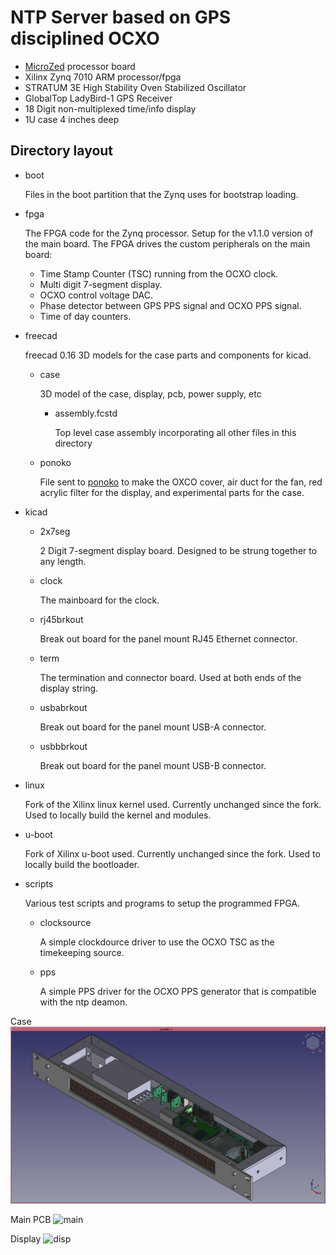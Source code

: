 # NTP Server based on GPS disciplined OCXO

* [MicroZed](http://zedboard.org/product/microzed) processor board
* Xilinx Zynq 7010 ARM processor/fpga
* STRATUM 3E High Stability Oven Stabilized Oscillator
* GlobalTop LadyBird-1 GPS Receiver
* 18 Digit non-multiplexed time/info display
* 1U case 4 inches deep

## Directory layout
* boot

  Files in the boot partition that the Zynq uses for bootstrap loading.
* fpga

  The FPGA code for the Zynq processor.  Setup for the v1.1.0 version of the main board.  The FPGA drives the custom peripherals on the main board:
  - Time Stamp Counter (TSC) running from the OCXO clock.
  - Multi digit 7-segment display.
  - OCXO control voltage DAC.
  - Phase detector between GPS PPS signal and OCXO PPS signal.
  - Time of day counters.
* freecad

  freecad 0.16 3D models for the case parts and components for kicad.
  * case

    3D model of the case, display, pcb, power supply, etc
    * assembly.fcstd

      Top level case assembly incorporating all other files in this directory
  * ponoko

    File sent to [ponoko](https://www.ponoko.com/) to make the OXCO cover, air duct for the fan, red acrylic filter for the display, and experimental parts for the case.
* kicad
  * 2x7seg

    2 Digit 7-segment display board.  Designed to be strung together to any length.
  * clock

    The mainboard for the clock.
  * rj45brkout

    Break out board for the panel mount RJ45 Ethernet connector.
  * term

    The termination and connector board.  Used at both ends of the display string.
  * usbabrkout

    Break out board for the panel mount USB-A connector.
  * usbbbrkout

    Break out board for the panel mount USB-B connector.
* linux

  Fork of the Xilinx linux kernel used.  Currently unchanged since the fork.  Used to locally build the kernel and modules.
* u-boot

  Fork of Xilinx u-boot used.  Currently unchanged since the fork.  Used to locally build the bootloader.
* scripts

  Various test scripts and programs to setup the programmed FPGA.
  * clocksource

    A simple clockdource driver to use the OCXO TSC as the timekeeping source.

  * pps

    A simple PPS driver for the OCXO PPS generator that is compatible with the ntp deamon.


Case
![case](./image/case.png)

Main PCB
![main](./image/mainpcb.png)

Display
![disp](./image/disp.png)


